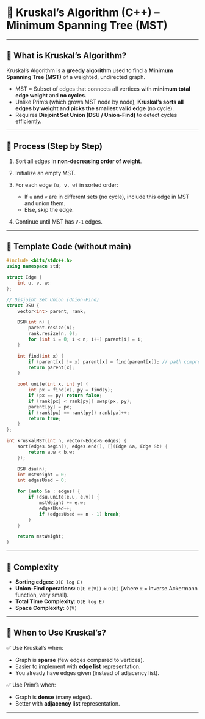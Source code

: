 
# 📌 Kruskal’s Algorithm (C++) – Minimum Spanning Tree (MST)

---

## 🔹 What is Kruskal’s Algorithm?

Kruskal’s Algorithm is a **greedy algorithm** used to find a **Minimum Spanning Tree (MST)** of a weighted, undirected graph.

* MST = Subset of edges that connects all vertices with **minimum total edge weight** and **no cycles**.
* Unlike Prim’s (which grows MST node by node), **Kruskal’s sorts all edges by weight and picks the smallest valid edge** (no cycle).
* Requires **Disjoint Set Union (DSU / Union-Find)** to detect cycles efficiently.

---

## 🔹 Process (Step by Step)

1. Sort all edges in **non-decreasing order of weight**.
2. Initialize an empty MST.
3. For each edge `(u, v, w)` in sorted order:

   * If `u` and `v` are in different sets (no cycle), include this edge in MST and union them.
   * Else, skip the edge.
4. Continue until MST has `V-1` edges.

---

## 🔹 Template Code (without main)

```cpp
#include <bits/stdc++.h>
using namespace std;

struct Edge {
    int u, v, w;
};

// Disjoint Set Union (Union-Find)
struct DSU {
    vector<int> parent, rank;

    DSU(int n) {
        parent.resize(n);
        rank.resize(n, 0);
        for (int i = 0; i < n; i++) parent[i] = i;
    }

    int find(int x) {
        if (parent[x] != x) parent[x] = find(parent[x]); // path compression
        return parent[x];
    }

    bool unite(int x, int y) {
        int px = find(x), py = find(y);
        if (px == py) return false;
        if (rank[px] < rank[py]) swap(px, py);
        parent[py] = px;
        if (rank[px] == rank[py]) rank[px]++;
        return true;
    }
};

int kruskalMST(int n, vector<Edge>& edges) {
    sort(edges.begin(), edges.end(), [](Edge &a, Edge &b) {
        return a.w < b.w;
    });

    DSU dsu(n);
    int mstWeight = 0;
    int edgesUsed = 0;

    for (auto &e : edges) {
        if (dsu.unite(e.u, e.v)) {
            mstWeight += e.w;
            edgesUsed++;
            if (edgesUsed == n - 1) break;
        }
    }

    return mstWeight;
}
```

---

## 🔹 Complexity

* **Sorting edges:** `O(E log E)`
* **Union-Find operations:** `O(E α(V))` ≈ `O(E)` (where `α` = inverse Ackermann function, very small).
* **Total Time Complexity:** `O(E log E)`
* **Space Complexity:** `O(V)`

---

## 🔹 When to Use Kruskal’s?

✅ Use Kruskal’s when:

* Graph is **sparse** (few edges compared to vertices).
* Easier to implement with **edge list** representation.
* You already have edges given (instead of adjacency list).

✅ Use Prim’s when:

* Graph is **dense** (many edges).
* Better with **adjacency list** representation.

---
